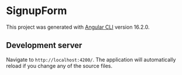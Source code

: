 # SignupForm

This project was generated with [Angular CLI](https://github.com/angular/angular-cli) version 16.2.0.

## Development server

Navigate to `http://localhost:4200/`. The application will automatically reload if you change any of the source files.

